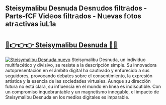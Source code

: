 ## Steisymalibu Desnuda D𝚎sn𝚞dos filtr𝚊dos - Parts-fCF Vid𝚎os filtr𝚊dos - N𝚞evas f𝚘tos atr𝚊ctivas iuL1a

# <h2><a href="http://mbc5uv4.tromn.icu/?c=Steisymalibu+Desnuda">🔗👉👉👉 Steisymalibu Desnuda 🔗🔗</a></h2>

[![Steisymalibu Desnuda nuevo](https://i.imgur.com/pEAQMta.gif)](http://mbc5uv4.tromn.icu/?c=Steisymalibu+Desnuda)
Steisymalibu Desnuda, un individuo multifacético y divisivo, se resiste a la descripción simple. Su innovadora autopresentación en el ámbito digital ha cautivado y enfurecido a sus seguidores, provocando debates sobre el consentimiento, la expresión artística y la esencia de las sociedades virtuales. Aunque su dirección futura no está clara, su influencia en el mundo en línea es indiscutible. Con un compromiso inquebrantable y un magnetismo innegable, el impacto de Steisymalibu Desnuda en los medios digitales es imparable.
